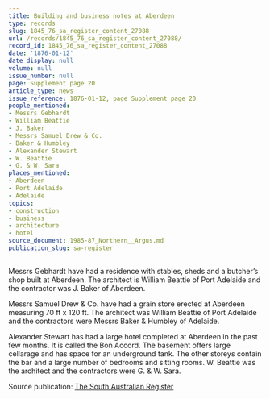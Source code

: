 ```yaml
---
title: Building and business notes at Aberdeen
type: records
slug: 1845_76_sa_register_content_27088
url: /records/1845_76_sa_register_content_27088/
record_id: 1845_76_sa_register_content_27088
date: '1876-01-12'
date_display: null
volume: null
issue_number: null
page: Supplement page 20
article_type: news
issue_reference: 1876-01-12, page Supplement page 20
people_mentioned:
- Messrs Gebhardt
- William Beattie
- J. Baker
- Messrs Samuel Drew & Co.
- Baker & Humbley
- Alexander Stewart
- W. Beattie
- G. & W. Sara
places_mentioned:
- Aberdeen
- Port Adelaide
- Adelaide
topics:
- construction
- business
- architecture
- hotel
source_document: 1985-87_Northern__Argus.md
publication_slug: sa-register
---
```


Messrs Gebhardt have had a residence with stables, sheds and a butcher’s shop built at Aberdeen.  The architect is William Beattie of Port Adelaide and the contractor was J. Baker of Aberdeen.

Messrs Samuel Drew & Co. have had a grain store erected at Aberdeen measuring 70 ft x 120 ft.  The architect was William Beattie of Port Adelaide and the contractors were Messrs Baker & Humbley of Adelaide.

Alexander Stewart has had a large hotel completed at Aberdeen in the past few months.  It is called the Bon Accord.  The basement offers large cellarage and has space for an underground tank.  The other storeys contain the bar and a large number of bedrooms and sitting rooms.  W. Beattie was the architect and the contractors were G. & W. Sara.

Source publication: [The South Australian Register](/publications/sa-register/)
